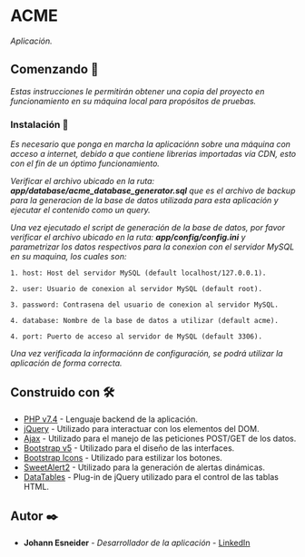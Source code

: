 # ACME

_Aplicación._

## Comenzando 🚀

_Estas instrucciones le permitirán obtener una copia del proyecto en funcionamiento en su máquina local para propósitos de pruebas._

### Instalación 🔧
_Es necesario que ponga en marcha la aplicaciónn sobre una máquina con acceso a internet, debido a que contiene librerias importadas vía CDN, esto con el fin de un óptimo funcionamiento._

_Verificar el archivo ubicado en la ruta: **app/database/acme_database_generator.sql** que es el archivo de backup para la generacion de la base de datos utilizada para esta aplicación y ejecutar el contenido como un query._

_Una vez ejecutado el script de generación de la base de datos, por favor verificar el archivo ubicado en la ruta: **app/config/config.ini** y parametrizar los datos respectivos para la conexion con el servidor MySQL en su maquina, los cuales son:_

```
1. host: Host del servidor MySQL (default localhost/127.0.0.1).
```
```
2. user: Usuario de conexion al servidor MySQL (default root).
```
```
3. password: Contrasena del usuario de conexion al servidor MySQL.
```
```
4. database: Nombre de la base de datos a utilizar (default acme).
```
```
4. port: Puerto de acceso al servidor de MySQL (default 3306).
```

_Una vez verificada la informaciónn de configuración, se podrá utilizar la aplicación de forma correcta._

## Construido con 🛠️

* [PHP v7.4](https://www.php.net/manual/es/intro-whatis.php) - Lenguaje backend de la aplicación.
* [jQuery](https://api.jquery.com/) - Utilizado para interactuar con los elementos del DOM.
* [Ajax](https://api.jquery.com/jquery.ajax/) - Utilizado para el manejo de las peticiones POST/GET de los datos.
* [Bootstrap v5](https://getbootstrap.com/) - Utilizado para el diseño de las interfaces.
* [Bootstrap Icons](https://developers.google.com/fonts/docs/material_icons) - Utilizado para estilizar los botones.
* [SweetAlert2](https://sweetalert2.github.io/) - Utilizado para la generación de alertas dinámicas.
* [DataTables](https://datatables.net/) - Plug-in de jQuery utilizado para el control de las tablas HTML.

## Autor ✒️

* **Johann Esneider** - *Desarrollador de la aplicación* - [LinkedIn](https://www.linkedin.com/in/johannesneiderdev/)
